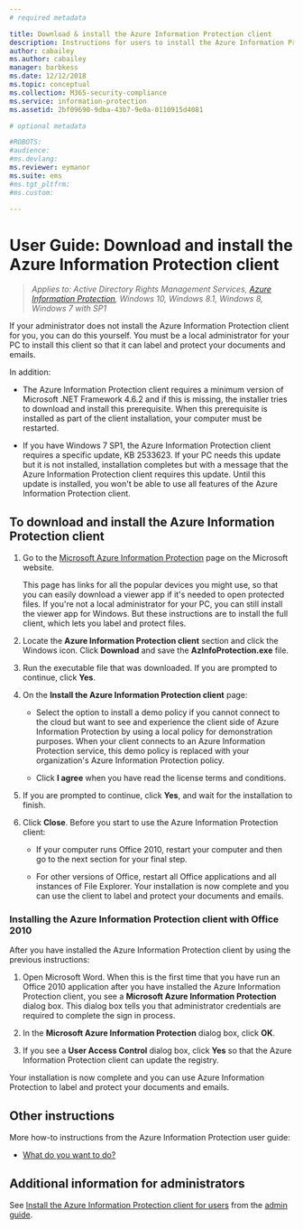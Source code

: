 ```yaml
---
# required metadata

title: Download & install the Azure Information Protection client
description: Instructions for users to install the Azure Information Protection client for Windows, so that you can classify and protect your documents and emails. 
author: cabailey
ms.author: cabailey
manager: barbkess
ms.date: 12/12/2018
ms.topic: conceptual
ms.collection: M365-security-compliance
ms.service: information-protection
ms.assetid: 2bf09690-9dba-43b7-9e0a-0110915d4081

# optional metadata

#ROBOTS:
#audience:
#ms.devlang:
ms.reviewer: eymanor
ms.suite: ems
#ms.tgt_pltfrm:
#ms.custom:

---
```


# User Guide: Download and install the Azure Information Protection client

>*Applies to: Active Directory Rights Management Services, [Azure Information Protection](https://azure.microsoft.com/pricing/details/information-protection), Windows 10, Windows 8.1, Windows 8, Windows 7 with SP1*

If your administrator does not install the Azure Information Protection client for you, you can do this yourself. You must be a local administrator for your PC to install this client so that it can label and protect your documents and emails.

In addition:

- The Azure Information Protection client requires a minimum version of Microsoft .NET Framework 4.6.2 and if this is missing, the installer tries to download and install this prerequisite. When this prerequisite is installed as part of the client installation, your computer must be restarted.

- If you have Windows 7 SP1, the Azure Information Protection client requires a specific update, KB 2533623. If your PC needs this update but it is not installed, installation completes but with a message that the Azure Information Protection client requires this update. Until this update is installed, you won't be able to use all features of the Azure Information Protection client. 

## To download and install the Azure Information Protection client    

1.  Go to the [Microsoft Azure Information Protection](https://go.microsoft.com/fwlink/?LinkId=303970) page on the Microsoft website.

    This page has links for all the popular devices you might use, so that you can easily download a viewer app if it's needed to open protected files. If you're not a local administrator for your PC, you can still install the viewer app for Windows. But these instructions are to install the full client, which lets you label and protect files. 

2. Locate the **Azure Information Protection client** section and click the Windows icon. Click **Download** and save the **AzInfoProtection.exe** file.     

3. Run the executable file that was downloaded. If you are prompted to continue, click **Yes**.    

4. On the **Install the Azure Information Protection client** page:     
    - Select the option to install a demo policy if you cannot connect to the cloud but want to see and experience the client side of Azure Information Protection by using a local policy for demonstration purposes. When your client connects to an Azure Information Protection service, this demo policy is replaced with your organization's Azure Information Protection policy.    

    - Click **I agree** when you have read the license terms and conditions.    

5. If you are prompted to continue, click **Yes**, and wait for the installation to finish.    

6. Click **Close**. Before you start to use the Azure Information Protection client:    

    - If your computer runs Office 2010, restart your computer and then go to the next section for your final step.    
        
    - For other versions of Office, restart all Office applications and all instances of File Explorer. Your installation is now complete and you can use the client to label and protect your documents and emails.    

### Installing the Azure Information Protection client with Office 2010    
After you have installed the Azure Information Protection client by using the previous instructions:    

1. Open Microsoft Word. When this is the first time that you have run an Office 2010 application after you have installed the Azure Information Protection client, you see a **Microsoft Azure Information Protection** dialog box. This dialog box tells you that administrator credentials are required to complete the sign in process.

2. In the **Microsoft Azure Information Protection** dialog box, click **OK**.

3. If you see a **User Access Control** dialog box, click **Yes** so that the Azure Information Protection client can update the registry.

Your installation is now complete and you can use Azure Information Protection to label and protect your documents and emails.

## Other instructions    
More how-to instructions from the Azure Information Protection user guide:

- [What do you want to do?](client-user-guide.md#what-do-you-want-to-do)

## Additional information for administrators    
See [Install the Azure Information Protection client for users](client-admin-guide-install.md) from the [admin guide](client-admin-guide.md).
 
  
